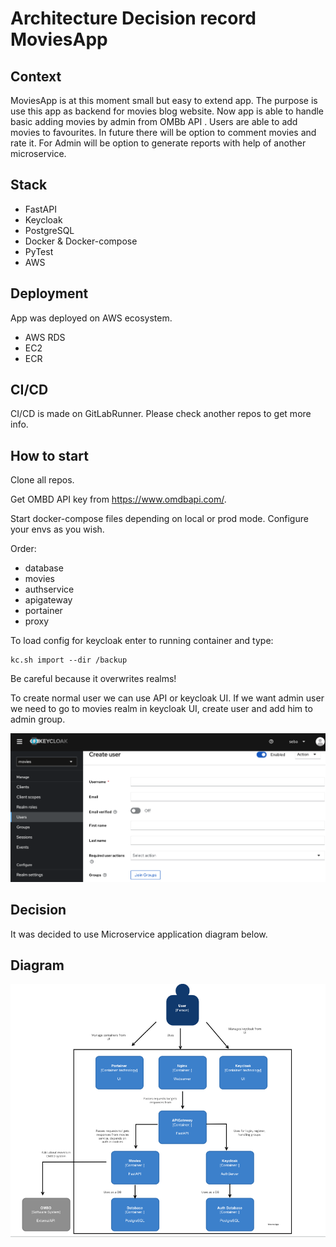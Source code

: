 # Architecture Decision record MoviesApp


## Context

MoviesApp is at this moment small but easy to extend app.
The purpose is use this app as backend for movies blog website.
Now app is able to handle basic adding movies by admin from OMBb API . Users are able to add movies to favourites. 
In future there will be option to comment movies and rate it.
For Admin will be option to generate reports with help of another microservice.

## Stack
* FastAPI
* Keycloak
* PostgreSQL
* Docker & Docker-compose
* PyTest
* AWS

## Deployment
App was deployed on AWS ecosystem.

* AWS RDS
* EC2
* ECR

## CI/CD
CI/CD is made on GitLabRunner. Please check another repos to get more info.


## How to start
Clone all repos.

Get OMBD API key from https://www.omdbapi.com/.

Start docker-compose files depending on local or prod mode.
Configure your envs as you wish.

Order:
* database
* movies
* authservice
* apigateway
* portainer
* proxy

To load config for keycloak enter to running container and type:


```
kc.sh import --dir /backup
```
Be careful because it overwrites realms!

To create normal user we can use API or keycloak UI. If we want admin user we need to go to movies realm in keycloak UI, create user and add him to admin group.


![keycloak_admin](keycloak_admin.png)


## Decision

It was decided to use Microservice application diagram below. 

## Diagram
![Diagram](Diagram.png)


